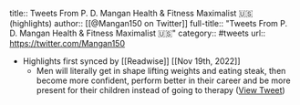 title:: Tweets From P. D. Mangan Health & Fitness Maximalist 🇺🇸 (highlights)
author:: [[@Mangan150 on Twitter]]
full-title:: "Tweets From P. D. Mangan Health & Fitness Maximalist 🇺🇸"
category:: #tweets
url:: https://twitter.com/Mangan150

- Highlights first synced by [[Readwise]] [[Nov 19th, 2022]]
	- Men will literally get in shape lifting weights and eating steak, then become more confident, perform better in their career and be more present for their children instead of going to therapy ([View Tweet](https://twitter.com/Mangan150/status/1405521672073932808))